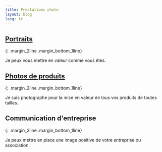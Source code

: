 ```yaml
---
title: Prestations photo
layout: blog
lang: fr
---
```


## [Portraits](/fr/shooting/personnes)
{: .margin_2line .margin_bottom_1line}

Je peux vous mettre en valeur comme vous êtes.

## [Photos de produits](/fr/shooting/produits)
{: .margin_2line .margin_bottom_1line}

Je suis photographe pour la mise en valeur de tous vos produits de toutes tailles.


## Communication d'entreprise
{: .margin_2line .margin_bottom_1line}

Je peux mettre en place une image positive de votre entreprise ou association.